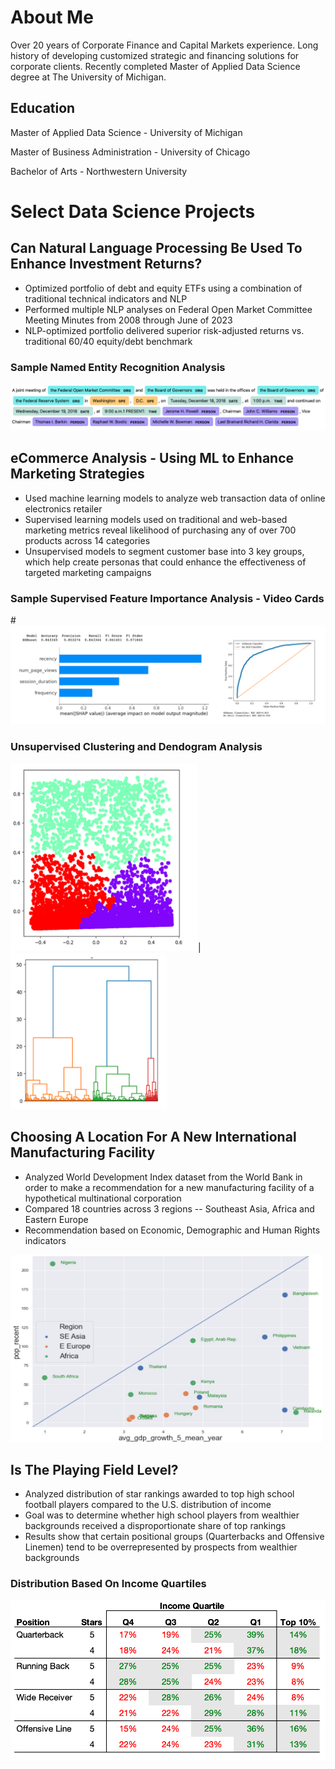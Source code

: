 # About Me

Over 20 years of Corporate Finance and Capital Markets experience.   Long history of developing customized strategic and financing solutions for corporate clients.   Recently completed Master of Applied Data Science degree at The University of Michigan.

## Education

Master of Applied Data Science - University of Michigan

Master of Business Administration - University of Chicago

Bachelor of Arts - Northwestern University

# Select Data Science Projects

## Can Natural Language Processing Be Used To Enhance Investment Returns?

- Optimized portfolio of debt and equity ETFs using a combination of traditional technical indicators and NLP
- Performed multiple NLP analyses on Federal Open Market Committee Meeting Minutes from 2008 through June of 2023
- NLP-optimized portfolio delivered superior risk-adjusted returns vs. traditional 60/40 equity/debt benchmark
  
### Sample Named Entity Recognition Analysis
![Photo](assets/NamedEntityRecogSample.png)
  
## eCommerce Analysis - Using ML to Enhance Marketing Strategies

- Used machine learning models to analyze web transaction data of online electronics retailer
- Supervised learning models used on traditional and web-based marketing metrics reveal likelihood of purchasing any of over 700 products across 14 categories
- Unsupervised models to segment customer base into 3 key groups, which help create personas that could enhance the effectiveness of targeted marketing campaigns

### Sample Supervised Feature Importance Analysis - Video Cards
#![Photo](assets/FeatImp_VideoCards.png)

### Unsupervised Clustering and Dendogram Analysis
<img src="assets/AggClusters.png" width="300" height="300" />|<img src="assets/Dendogram.png" width="250" height="250" />

## Choosing A Location For A New International Manufacturing Facility  
- Analyzed World Development Index dataset from the World Bank in order to make a recommendation for a new manufacturing facility of a hypothetical multinational corporation
- Compared 18 countries across 3 regions -- Southeast Asia, Africa and Eastern Europe
- Recommendation based on Economic, Demographic and Human Rights indicators
  
<img src="assets/PopVsAvgGDPGr.png" width="500" height="300" />
 
## Is The Playing Field Level?

- Analyzed distribution of star rankings awarded to top high school football players compared to the U.S. distribution of income
- Goal was to determine whether high school players from wealthier backgrounds received a disproportionate share of top rankings
- Results show that certain positional groups (Quarterbacks and Offensive Linemen) tend to be overrepresented by prospects from wealthier backgrounds

### Distribution Based On Income Quartiles
![Photo](assets/OffenseQuartiles.png)


